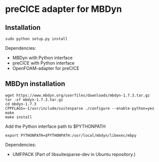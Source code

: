 # preCICE adapter for MBDyn #

## Installation ##
```
sudo python setup.py install
```

Dependencies:
*    MBDyn with Python interface
*    preCICE with Python interface
*    OpenFOAM-adapter for preCICE

## MBDyn installation ##
```
wget https://www.mbdyn.org/userfiles/downloads/mbdyn-1.7.3.tar.gz
tar -xf mbdyn-1.7.3.tar.gz
cd mbdyn-1.7.3
CPPFLAGS=-I/usr/include/suitesparse ./configure --enable-python=yes
make 
make install
```

Add the Python interface path to $PYTHONPATH
```
export PYTHONPATH=$PYTHONPATH:/usr/local/mbdyn/libexec/mbpy
```

Dependencies:
*    UMFPACK (Part of libsuitesparse-dev in Ubuntu repository.)
